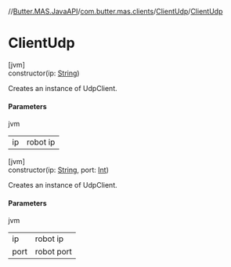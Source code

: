 //[Butter.MAS.JavaAPI](../../../index.md)/[com.butter.mas.clients](../index.md)/[ClientUdp](index.md)/[ClientUdp](-client-udp.md)

# ClientUdp

[jvm]\
constructor(ip: [String](https://docs.oracle.com/javase/8/docs/api/java/lang/String.html))

Creates an instance of UdpClient.

#### Parameters

jvm

| | |
|---|---|
| ip | robot ip |

[jvm]\
constructor(ip: [String](https://docs.oracle.com/javase/8/docs/api/java/lang/String.html), port: [Int](https://kotlinlang.org/api/core/kotlin-stdlib/kotlin/-int/index.html))

Creates an instance of UdpClient.

#### Parameters

jvm

| | |
|---|---|
| ip | robot ip |
| port | robot port |